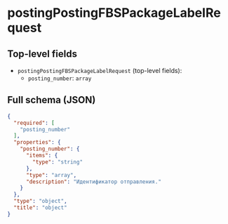 # postingPostingFBSPackageLabelRequest

## Top-level fields
- `postingPostingFBSPackageLabelRequest` (top-level fields):
  - `posting_number`: `array`

## Full schema (JSON)
```json
{
  "required": [
    "posting_number"
  ],
  "properties": {
    "posting_number": {
      "items": {
        "type": "string"
      },
      "type": "array",
      "description": "Идентификатор отправления."
    }
  },
  "type": "object",
  "title": "object"
}
```
